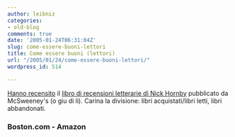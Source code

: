 ```yaml
---
author: leibniz
categories:
- old-blog
comments: true
date: '2005-01-24T06:31:04Z'
slug: come-essere-buoni-lettori
title: Come essere buoni (lettori)
url: "/2005/01/24/come-essere-buoni-lettori/"
wordpress_id: 514

---
```

[Hanno recensito](http://www.boston.com/ae/books/articles/2005/01/19/collection_of_essays_highlights_hornbys_love_of_reading_flair_for_writing?mode=PF) il [libro di recensioni letterarie di Nick Hornby](http://www.amazon.com/exec/obidos/ASIN/1932416242/ref=nosim/edazzlenet-20/102-1729910-8220909?dev-t=08FC0AFA9SSP0BEHY8G2) pubblicato da McSweeney's (o giu di li). Carina la divisione: libri acquistati/libri letti, libri abbandonati.




### Boston.com - Amazon
